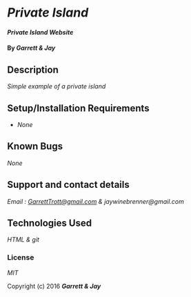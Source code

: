 # _Private Island_

#### _Private Island Website_

#### By _**Garrett & Jay**_

## Description

_Simple example of a private island_

## Setup/Installation Requirements

* _None_

## Known Bugs

_None_

## Support and contact details

_Email : GarrettTrott@gmail.com & jaywinebrenner@gmail.com_

## Technologies Used

_HTML & git_

### License

*MIT*

Copyright (c) 2016 **_Garrett & Jay_**
